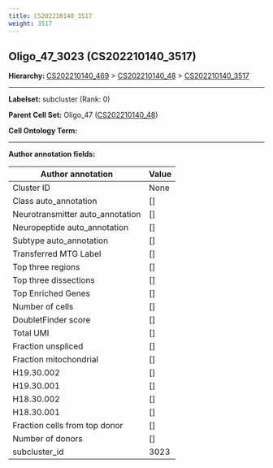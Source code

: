 ```yaml
---
title: CS202210140_3517
weight: 3517
---
```

## Oligo_47_3023 (CS202210140_3517)
<b>Hierarchy: </b>
[CS202210140_469](cell_sets/CS202210140_469.md) >
[CS202210140_48](cell_sets/CS202210140_48.md) >
[CS202210140_3517](cell_sets/CS202210140_3517.md)

---


**Labelset:** subcluster (Rank: 0)

**Parent Cell Set:** Oligo_47 ([CS202210140_48](cell_sets/CS202210140_48.md))



**Cell Ontology Term:** 

[MARKER GENES.]: #


---

[TRANSFERRED ANNOTATIONS.]: #


[AUTHOR ANNOTATION FIELDS.]: #


**Author annotation fields:**

| Author annotation | Value |
|-------------------|-------|
|Cluster ID|None|
|Class auto_annotation|[]|
|Neurotransmitter auto_annotation|[]|
|Neuropeptide auto_annotation|[]|
|Subtype auto_annotation|[]|
|Transferred MTG Label|[]|
|Top three regions|[]|
|Top three dissections|[]|
|Top Enriched Genes|[]|
|Number of cells|[]|
|DoubletFinder score|[]|
|Total UMI|[]|
|Fraction unspliced|[]|
|Fraction mitochondrial|[]|
|H19.30.002|[]|
|H19.30.001|[]|
|H18.30.002|[]|
|H18.30.001|[]|
|Fraction cells from top donor|[]|
|Number of donors|[]|
|subcluster_id|3023|
